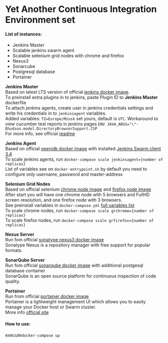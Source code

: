 
# Yet Another Continuous Integration Environment set  

#### List of instances:
* Jenkins Master 
* Scalable jenkins swarm agent
* Scalable selenium grid nodes with chrome and firefox 
* Nexus3
* Sonarcube
* Postgresql database 
* Portainer 


**Jenkins Master**  
Based on latest LTS version of official [jenkins docker image](https://hub.docker.com/_/jenkins/).  
Tо preinstall extra plugins in to jenkins, paste Plugin ID to **Jenkins Master** dockerfile  
To attach jenkins agents, create user in jenkins credentials settings and write his credentials in to `jenkinsagent` variables.  
Added  variables: `TZ=Europe/Minsk` set yours, default is `UTC`. Workaround to view cucumber test reports in jenkins pages `ENV JAVA_ARGS="\"-Dhudson.model.DirectoryBrowserSupport.CSP`   
For more info, see official [readme](https://github.com/jenkinsci/docker/blob/master/README.md) 

**Jenkins Agent**  
Based on official [openjdk docker image](https://hub.docker.com/r/library/openjdk/) with installed [Jenkins Swarm client 3.4](http://repo.jenkins-ci.org/releases/org/jenkins-ci/plugins/swarm-client/3.4/)  
To scale jenkins agents, run `docker-compose scale jenkinsagent={number of replicas}`  
List of variables see on `docker-entrypoint.sh` by default you need to configure only username, password and master-address 

**Selenium Grid Nodes**  
Based on official selenium [chrome node image](https://hub.docker.com/r/selenium/node-chrome/) and [firefox node image](https://hub.docker.com/r/selenium/node-firefox/)  
After start you will have one chrome node with 5 browsers and FullHD screen resolution, and one firefox node with 3 browsers.  
See preinstall variables in `docker-compose.yml` [full variables list](https://github.com/SeleniumHQ/docker-selenium/blob/master/NodeBase/Dockerfile)     
To scale chrome nodes, run `docker-compose scale grchrome={number of replicas}`  
To scale firefox nodes, run `docker-compose scale grfirefox={number of replicas}`  
 
**Nexus Server**  
Run fom official [sonatype nexus3 docker image](https://hub.docker.com/r/sonatype/nexus3/)  
Sonatype Nexus is a repository manager with free support for popular formats.

**SonarQube Server**  
Run fom official [sonarqube docker image](https://hub.docker.com/_/sonarqube/) with additional postgesql database container  
SonarQube is an open source platform for continuous inspection of code quality.  

**Portainer**  
Run from official [portainer docker image](https://hub.docker.com/r/portainer/portainer/)  
Portainer is a lightweight management UI which allows you to easily manage your Docker host or Swarm cluster.  
More info [official site](https://portainer.io/)
 
 
#### How to use:  

 execute`docker-compose up`
